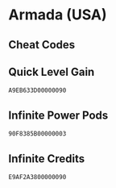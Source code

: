 # Armada (USA)

## Cheat Codes

## Quick Level Gain

```
A9EB633D00000090

```

## Infinite Power Pods

```
90F8385B00000003

```

## Infinite Credits

```
E9AF2A3800000090

```

